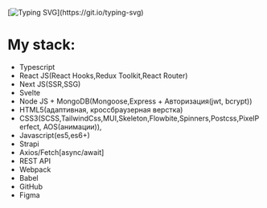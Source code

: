 [![Typing SVG](https://readme-typing-svg.demolab.com?font=Fira+Code&pause=1000&color=F7F7F7&width=435&lines=I'm+Minkail.)](https://git.io/typing-svg)

<h1>My stack:</h1>

- Typescript
- React JS(React Hooks,Redux Toolkit,React Router)
- Next JS(SSR,SSG)
- Svelte
- Node JS + MongoDB(Mongoose,Express + Авторизация(jwt, bcrypt))
- HTML5(адаптивная, кроссбраузерная верстка)
- CSS3(SCSS,TailwindCss,MUI,Skeleton,Flowbite,Spinners,Postcss,PixelPerfect, AOS(анимации)),
- Javascript(es5,es6+)
- Strapi
- Axios/Fetch[async/await]
- REST API
- Webpack
- Babel
- GitHub
- Figma

